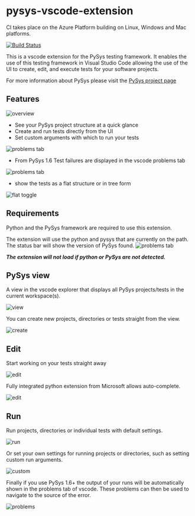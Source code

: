 
# pysys-vscode-extension

CI takes place on the Azure Platform building on Linux, Windows and Mac platforms.

[![Build Status](https://dev.azure.com/CaribouJohnDevOps/pysys-vscode-extension/_apis/build/status/CaribouJohn.pysys-vscode-extension?branchName=master)](https://dev.azure.com/CaribouJohnDevOps/pysys-vscode-extension/_build/latest?definitionId=1&branchName=master)

This is a vscode extension for the PySys testing framework. It enables the use of this testing framework in Visual Studio Code allowing the use of the UI to create, edit, and execute tests for your software projects.

For more information about PySys please visit the [PySys project page](https://pypi.org/project/PySys/)

## Features

![overview](images/example_screen1.png)

* See your PySys project structure at a quick glance
* Create and run tests directly from the UI
* Set custom arguments with which to run your tests

![problems tab](images/custom_settings.png)

* From PySys 1.6 Test failures are displayed in the vscode problems tab

![problems tab](images/probtab.png)

* show the tests as a flat structure or in tree form

![flat toggle](images/flat.gif)

## Requirements

Python and the PySys framework are required to use this extension.

The extension will use the python and pysys that are currently on the path. The status bar will show the version of PySys found.
![problems tab](images/version.png)

___The extension will not load if python or PySys are not detected.___

## PySys view

A view in the vscode explorer that displays all PySys projects/tests in the current workspace(s).

![view](images/viewdemo.gif)

You can create new projects, directories or tests straight from the view.

![create](images/creationdemo.gif)

## Edit

Start working on your tests straight away

![edit](images/edittest.gif)

Fully integrated python extension from Microsoft allows auto-complete.

![edit](images/integrationdemo.gif)

## Run

Run projects, directories or individual tests with default settings.

![run](images/run.gif)

Or set your own settings for running projects or directories, such as setting custom run arguments.

![custom](images/custom.gif)

Finally if you use PySys 1.6+ the output of your runs will be automatically shown in the problems tab of vscode. These problems can then be used to navigate to the source of the error.

![problems](images/problems.gif)
